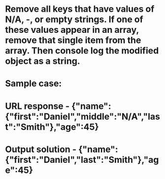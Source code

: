 ﻿# Remove all keys that have values of N/A, -, or empty strings. If one of these values appear in an array, remove that single item from the array. Then console log the modified object as a string.

# Sample case:
#     URL response -    {"name":{"first":"Daniel","middle":"N/A","last":"Smith"},"age":45}
#     Output solution - {"name":{"first":"Daniel","last":"Smith"},"age":45}
